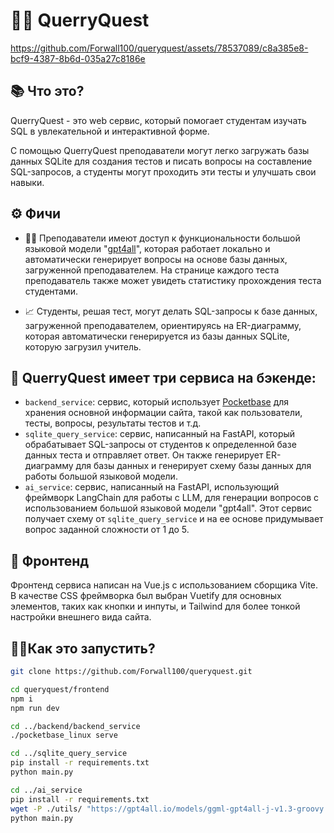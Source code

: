 # 🔎🤔 QuerryQuest

https://github.com/Forwall100/queryquest/assets/78537089/c8a385e8-bcf9-4387-8b6d-035a27c8186e

## 📚 Что это?
QuerryQuest - это web сервис, который помогает студентам изучать SQL в увлекательной и интерактивной форме. 

С помощью QuerryQuest преподаватели могут легко загружать базы данных SQLite для создания тестов и писать вопросы на составление SQL-запросов, а студенты могут проходить эти тесты и улучшать свои навыки.

## ⚙️ Фичи
- 👨‍🏫 Преподаватели имеют доступ к функциональности большой языковой модели "[gpt4all](https://github.com/nomic-ai/gpt4all)", которая работает локально и автоматически генерирует вопросы на основе базы данных, загруженной преподавателем. На странице каждого теста преподаватель также может увидеть статистику прохождения теста студентами. 

- 📈 Студенты, решая тест, могут делать SQL-запросы к базе данных, загруженной преподавателем, ориентируясь на ER-диаграмму, которая автоматически генерируется из базы данных SQLite, которую загрузил учитель. 

## 🚀 QuerryQuest имеет три сервиса на бэкенде:
- `backend_service`: сервис, который использует [Pocketbase](https://github.com/pocketbase/pocketbase) для хранения основной информации сайта, такой как пользователи, тесты, вопросы, результаты тестов и т.д.
- `sqlite_query_service`: сервис, написанный на FastAPI, который обрабатывает SQL-запросы от студентов к определенной базе данных теста и отправляет ответ. Он также генерирует ER-диаграмму для базы данных и генерирует схему базы данных для работы большой языковой модели.
- `ai_service`: сервис, написанный на FastAPI, использующий фреймворк LangChain для работы с LLM, для генерации вопросов с использованием большой языковой модели "gpt4all". Этот сервис получает схему от `sqlite_query_service` и на ее основе придумывает вопрос заданной сложности от 1 до 5.

## 🎨 Фронтенд
Фронтенд сервиса написан на Vue.js с использованием сборщика Vite. В качестве CSS фреймворка был выбран Vuetify для основных элементов, таких как кнопки и инпуты, и Tailwind для более тонкой настройки внешнего вида сайта. 

## 🏃‍♂️Как это запустить?
```zsh
git clone https://github.com/Forwall100/queryquest.git
```

```zsh
cd queryquest/frontend
npm i
npm run dev
```

```zsh
cd ../backend/backend_service
./pocketbase_linux serve
```

```zsh
cd ../sqlite_query_service
pip install -r requirements.txt
python main.py
```

```zsh
cd ../ai_service
pip install -r requirements.txt
wget -P ./utils/ "https://gpt4all.io/models/ggml-gpt4all-j-v1.3-groovy.bin"
python main.py
```
